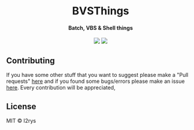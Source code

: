<h1 align="center">BVSThings</h1>
<h4 align="center">Batch, VBS & Shell things</h4>
<p align="center">
	<a href="https://github.com/I2rys/BVSThings/blob/main/LICENSE"><img src="https://img.shields.io/github/license/I2rys/BVSThings?style=flat-square"></img></a>
	<a href="https://github.com/I2rys/BVSThings/issues"><img src="https://img.shields.io/github/issues/I2rys/BVSThings.svg"></img></a>
</p>

## Contributing
If you have some other stuff that you want to suggest please make a "Pull requests" [here](https://github.com/I2rys/BVSThings/pulls) and if you found some bugs/errors please make an issue [here](https://github.com/I2rys/BVSThings/issues). Every contribution will be appreciated,

## License
MIT © I2rys
